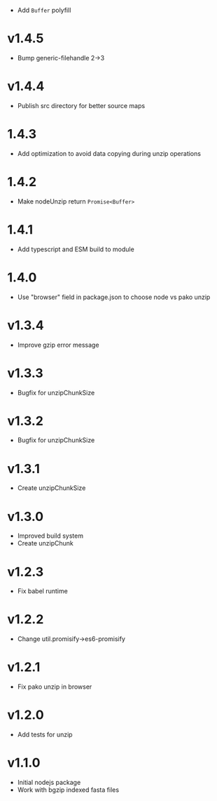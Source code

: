 - Add `Buffer` polyfill

# v1.4.5

- Bump generic-filehandle 2->3

# v1.4.4

- Publish src directory for better source maps

# 1.4.3

- Add optimization to avoid data copying during unzip operations

# 1.4.2

- Make nodeUnzip return `Promise<Buffer>`

# 1.4.1

- Add typescript and ESM build to module

# 1.4.0

- Use "browser" field in package.json to choose node vs pako unzip

# v1.3.4

- Improve gzip error message

# v1.3.3

- Bugfix for unzipChunkSize

# v1.3.2

- Bugfix for unzipChunkSize

# v1.3.1

- Create unzipChunkSize

# v1.3.0

- Improved build system
- Create unzipChunk

# v1.2.3

- Fix babel runtime

# v1.2.2

- Change util.promisify->es6-promisify

# v1.2.1

- Fix pako unzip in browser

# v1.2.0

- Add tests for unzip

# v1.1.0

- Initial nodejs package
- Work with bgzip indexed fasta files
